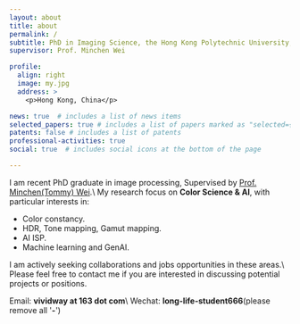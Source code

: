 ```yaml
---
layout: about
title: about
permalink: /
subtitle: PhD in Imaging Science, the Hong Kong Polytechnic University, Hong Kong SAR.
supervisor: Prof. Minchen Wei

profile:
  align: right
  image: my.jpg
  address: >
    <p>Hong Kong, China</p>

news: true  # includes a list of news items
selected_papers: true # includes a list of papers marked as "selected={true}"
patents: false # includes a list of patents
professional-activities: true
social: true  # includes social icons at the bottom of the page

---
```


I am recent PhD graduate in image processing, Supervised by [Prof. Minchen(Tommy) Wei](https://www.polyucolorlab.com/leader.html).\\ 
My research focus on **Color Science & AI**, with particular interests in:

- Color constancy.
- HDR, Tone mapping, Gamut mapping.
- AI ISP.
- Machine learning and GenAI.


I am actively seeking collaborations and jobs opportunities in these areas.\\
Please feel free to contact me if you are interested in discussing potential projects or positions.


Email: **vividway at 163 dot com**\\
Wechat: **long-life-student666**(please remove all '**-**')
